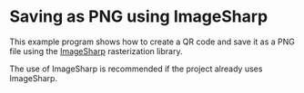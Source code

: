 # Saving as PNG using ImageSharp

This example program shows how to create a QR code and save it as a PNG file using the [ImageSharp](https://github.com/SixLabors/ImageSharp) rasterization library.

The use of ImageSharp is recommended if the project already uses ImageSharp.
